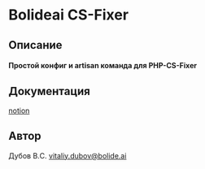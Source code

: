 # Bolideai CS-Fixer

## Описание
#### Простой конфиг и artisan команда для PHP-CS-Fixer

## Документация
[notion](https://www.notion.so/PHP-CS-Fixer-8e6514510f004ced96984b519d1eb0e7)


## Автор
Дубов В.C.
vitaliy.dubov@bolide.ai
